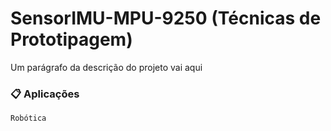 # SensorIMU-MPU-9250 (Técnicas de Prototipagem)

Um parágrafo da descrição do projeto vai aqui



### 📋 Aplicações



```
Robótica
```

